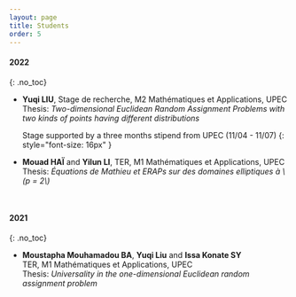 ```yaml
---
layout: page
title: Students
order: 5
---
```



#### 2022
{: .no_toc}

- **Yuqi LIU**, Stage de recherche, M2 Mathématiques et Applications, UPEC <br/>
  Thesis: _Two-dimensional Euclidean Random Assignment Problems with two kinds of points having different distributions_

  Stage supported by a three months stipend from UPEC (11/04 - 11/07)
  {: style="font-size: 16px" }
  <br/>
- **Mouad HAÏ** and **Yilun LI**, TER, M1 Mathématiques et Applications, UPEC <br/>
  Thesis: _Équations de Mathieu et ERAPs sur des domaines elliptiques à \\(p = 2\\)_

  <br/>

#### 2021
{: .no_toc}

- **Moustapha Mouhamadou BA**, **Yuqi Liu** and **Issa Konate SY** <br/> TER, M1 Mathématiques et Applications, UPEC <br/>
  Thesis: _Universality in the one-dimensional Euclidean random assignment problem_

